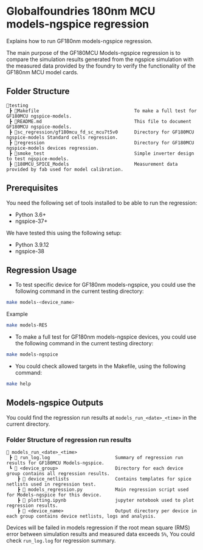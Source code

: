 # Globalfoundries 180nm MCU models-ngspice regression

Explains how to run GF180nm models-ngspice regression.

The main purpose of the GF180MCU Models-ngspice regression is to compare the simulation results generated from the ngspice simulation with the measured data provided by the foundry to verify the functionality of the GF180nm MCU model cards.

## Folder Structure

```text
📁testing
 ┣ 📜Makefile                                   To make a full test for GF180MCU ngspice-models.
 ┣ 📜README.md                                  This file to document GF180MCU ngspice-models.
 ┣ 📁sc_regression/gf180mcu_fd_sc_mcu7t5v0      Directory for GF180MCU ngspice-models Standard cells regression.
 ┣ 📁regression                                 Directory for GF180MCU ngspice-models devices regression.
 ┣ 📁smoke_test                                 Simple inverter design to test ngspice-models.
 ┣ 📁180MCU_SPICE_Models                        Measurement data provided by fab used for model calibration.
 ```

## Prerequisites

You need the following set of tools installed to be able to run the regression:

- Python 3.6+
- ngspice-37+

We have tested this using the following setup:

- Python 3.9.12
- ngspice-38

## Regression Usage

- To test specific device for GF180nm models-ngspice, you could use the following command in the current testing directory:

```bash
make models-<device_name>
```

Example

```bash
make models-RES
```

- To make a full test for GF180nm models-ngspice devices, you could use the following command in the current testing directory:

```bash
make models-ngspice
```

- You could check allowed targets in the Makefile, using the following command:

```bash
make help
```

## **Models-ngspice Outputs**

You could find the regression run results at `models_run_<date>_<time>` in the current directory.

### Folder Structure of regression run results

```text
📁 models_run_<date>_<time>
 ┣ 📜 run_log.log                        Summary of regression run results for GF180MCU Models-ngspice.
 ┗ 📁 <device_group>                     Directory for each device group contains all regression results.
    ┣ 📁 device_netlists                 Contains templates for spice netlists used in regression test.
    ┣ 📜 models_regression.py            Main regression script used for Models-ngspice for this device.
    ┣ 📜 plotting.ipynb                  jupyter notebook used to plot regression results.
    ┣ 📜 <device_name>                   Output directory per device in each group contains device netlists, logs and analysis.
 ```

Devices will be failed in models regression if the root mean square (RMS) error between simulation results and measured data exceeds `5%`, You could check `run_log.log` for regression summary.
